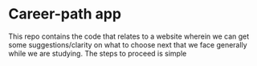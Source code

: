 # Career-path app
This repo contains the code that relates to a website wherein we can get some suggestions/clarity on what to choose next that we face generally while we are studying.
The steps to proceed is simple

